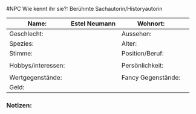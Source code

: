 #NPC 
Wie kennt ihr sie?: Berühmte Sachautorin/Historyautorin 

| Name:              | Estel Neumann | Wohnort:           |     |
| ------------------ | ------------- | ------------------ | --- |
| Geschlecht:        |               | Aussehen:          |     |
| Spezies:           |               | Alter:             |     |
| Stimme:            |               | Position/Beruf:    |     |
|                    |               |                    |     |
| Hobbys/interessen: |               | Persönlichkeit:    |     |
|                    |               |                    |     |
| Wertgegenstände:   |               | Fancy Gegenstände: |     |
| Geld:              |               |                    |     |
### Notizen:
